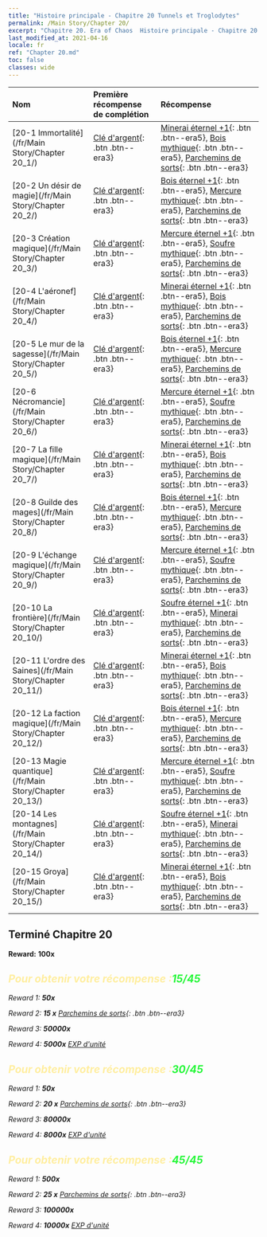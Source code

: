 ```yaml
---
title: "Histoire principale - Chapitre 20 Tunnels et Troglodytes"
permalink: /Main Story/Chapter 20/
excerpt: "Chapitre 20. Era of Chaos  Histoire principale - Chapitre 20. Tunnels et Troglodytes"
last_modified_at: 2021-04-16
locale: fr
ref: "Chapter 20.md"
toc: false
classes: wide
---
```


  | Nom |  Première récompense de complétion | Récompense |
  |:------------|:------------|:------------| 
  | [20-1 Immortalité](/fr/Main Story/Chapter 20_1/) | [Clé d'argent](/fr/Items/con_693/){: .btn .btn--era3} | [Minerai éternel +1](/fr/Items/mat_68/){: .btn .btn--era5}, [Bois mythique](/fr/Items/mat_62/){: .btn .btn--era5}, [Parchemins de sorts](/fr/Items/con_694/){: .btn .btn--era3} |
  | [20-2 Un désir de magie](/fr/Main Story/Chapter 20_2/) | [Clé d'argent](/fr/Items/con_693/){: .btn .btn--era3} | [Bois éternel +1](/fr/Items/mat_69/){: .btn .btn--era5}, [Mercure mythique](/fr/Items/mat_63/){: .btn .btn--era5}, [Parchemins de sorts](/fr/Items/con_694/){: .btn .btn--era3} |
  | [20-3 Création magique](/fr/Main Story/Chapter 20_3/) | [Clé d'argent](/fr/Items/con_693/){: .btn .btn--era3} | [Mercure éternel +1](/fr/Items/mat_70/){: .btn .btn--era5}, [Soufre mythique](/fr/Items/mat_64/){: .btn .btn--era5}, [Parchemins de sorts](/fr/Items/con_694/){: .btn .btn--era3} |
  | [20-4 L'aéronef](/fr/Main Story/Chapter 20_4/) | [Clé d'argent](/fr/Items/con_693/){: .btn .btn--era3} | [Minerai éternel +1](/fr/Items/mat_68/){: .btn .btn--era5}, [Bois mythique](/fr/Items/mat_62/){: .btn .btn--era5}, [Parchemins de sorts](/fr/Items/con_694/){: .btn .btn--era3} |
  | [20-5 Le mur de la sagesse](/fr/Main Story/Chapter 20_5/) | [Clé d'argent](/fr/Items/con_693/){: .btn .btn--era3} | [Bois éternel +1](/fr/Items/mat_69/){: .btn .btn--era5}, [Mercure mythique](/fr/Items/mat_63/){: .btn .btn--era5}, [Parchemins de sorts](/fr/Items/con_694/){: .btn .btn--era3} |
  | [20-6 Nécromancie](/fr/Main Story/Chapter 20_6/) | [Clé d'argent](/fr/Items/con_693/){: .btn .btn--era3} | [Mercure éternel +1](/fr/Items/mat_70/){: .btn .btn--era5}, [Soufre mythique](/fr/Items/mat_64/){: .btn .btn--era5}, [Parchemins de sorts](/fr/Items/con_694/){: .btn .btn--era3} |
  | [20-7 La fille magique](/fr/Main Story/Chapter 20_7/) | [Clé d'argent](/fr/Items/con_693/){: .btn .btn--era3} | [Minerai éternel +1](/fr/Items/mat_68/){: .btn .btn--era5}, [Bois mythique](/fr/Items/mat_62/){: .btn .btn--era5}, [Parchemins de sorts](/fr/Items/con_694/){: .btn .btn--era3} |
  | [20-8 Guilde des mages](/fr/Main Story/Chapter 20_8/) | [Clé d'argent](/fr/Items/con_693/){: .btn .btn--era3} | [Bois éternel +1](/fr/Items/mat_69/){: .btn .btn--era5}, [Mercure mythique](/fr/Items/mat_63/){: .btn .btn--era5}, [Parchemins de sorts](/fr/Items/con_694/){: .btn .btn--era3} |
  | [20-9 L'échange magique](/fr/Main Story/Chapter 20_9/) | [Clé d'argent](/fr/Items/con_693/){: .btn .btn--era3} | [Mercure éternel +1](/fr/Items/mat_70/){: .btn .btn--era5}, [Soufre mythique](/fr/Items/mat_64/){: .btn .btn--era5}, [Parchemins de sorts](/fr/Items/con_694/){: .btn .btn--era3} |
  | [20-10 La frontière](/fr/Main Story/Chapter 20_10/) | [Clé d'argent](/fr/Items/con_693/){: .btn .btn--era3} | [Soufre éternel +1](/fr/Items/mat_71/){: .btn .btn--era5}, [Minerai mythique](/fr/Items/mat_61/){: .btn .btn--era5}, [Parchemins de sorts](/fr/Items/con_694/){: .btn .btn--era3} |
  | [20-11 L'ordre des Saines](/fr/Main Story/Chapter 20_11/) | [Clé d'argent](/fr/Items/con_693/){: .btn .btn--era3} | [Minerai éternel +1](/fr/Items/mat_68/){: .btn .btn--era5}, [Bois mythique](/fr/Items/mat_62/){: .btn .btn--era5}, [Parchemins de sorts](/fr/Items/con_694/){: .btn .btn--era3} |
  | [20-12 La faction magique](/fr/Main Story/Chapter 20_12/) | [Clé d'argent](/fr/Items/con_693/){: .btn .btn--era3} | [Bois éternel +1](/fr/Items/mat_69/){: .btn .btn--era5}, [Mercure mythique](/fr/Items/mat_63/){: .btn .btn--era5}, [Parchemins de sorts](/fr/Items/con_694/){: .btn .btn--era3} |
  | [20-13 Magie quantique](/fr/Main Story/Chapter 20_13/) | [Clé d'argent](/fr/Items/con_693/){: .btn .btn--era3} | [Mercure éternel +1](/fr/Items/mat_70/){: .btn .btn--era5}, [Soufre mythique](/fr/Items/mat_64/){: .btn .btn--era5}, [Parchemins de sorts](/fr/Items/con_694/){: .btn .btn--era3} |
  | [20-14 Les montagnes](/fr/Main Story/Chapter 20_14/) | [Clé d'argent](/fr/Items/con_693/){: .btn .btn--era3} | [Soufre éternel +1](/fr/Items/mat_71/){: .btn .btn--era5}, [Minerai mythique](/fr/Items/mat_61/){: .btn .btn--era5}, [Parchemins de sorts](/fr/Items/con_694/){: .btn .btn--era3} |
  | [20-15 Groya](/fr/Main Story/Chapter 20_15/) | [Clé d'argent](/fr/Items/con_693/){: .btn .btn--era3} | [Minerai éternel +1](/fr/Items/mat_68/){: .btn .btn--era5}, [Bois mythique](/fr/Items/mat_62/){: .btn .btn--era5}, [Parchemins de sorts](/fr/Items/con_694/){: .btn .btn--era3} |


## Terminé Chapitre 20

 **Reward:**  **100x** <i class="fas fa-gem"/>



## <span style="color: #ffeea0">Pour obtenir votre récompense :</span><span style="color: #27f73a">15/45</span>

 Reward 1:  **50x** <i class="fas fa-gem"/>

 Reward 2: **15 x** [Parchemins de sorts](/fr/Items/con_694/){: .btn .btn--era3}

 Reward 3:  **50000x** <i class="fas fa-coins"/>

 Reward 4:  **5000x** [EXP d'unité](/fr/Items/con_902/)



## <span style="color: #ffeea0">Pour obtenir votre récompense :</span><span style="color: #27f73a">30/45</span>

 Reward 1:  **50x** <i class="fas fa-gem"/>

 Reward 2: **20 x** [Parchemins de sorts](/fr/Items/con_694/){: .btn .btn--era3}

 Reward 3:  **80000x** <i class="fas fa-coins"/>

 Reward 4:  **8000x** [EXP d'unité](/fr/Items/con_902/)



## <span style="color: #ffeea0">Pour obtenir votre récompense :</span><span style="color: #27f73a">45/45</span>

 Reward 1:  **500x** <i class="fas fa-gem"/>

 Reward 2: **25 x** [Parchemins de sorts](/fr/Items/con_694/){: .btn .btn--era3}

 Reward 3:  **100000x** <i class="fas fa-coins"/>

 Reward 4:  **10000x** [EXP d'unité](/fr/Items/con_902/)

